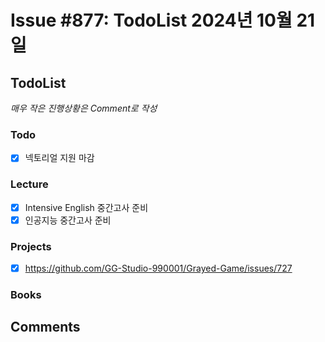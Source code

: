 # Issue #877: TodoList 2024년 10월 21일

## TodoList

*매우 작은 진행상황은 Comment로 작성*

### Todo  

- [x] 넥토리얼 지원 마감

### Lecture

- [x] Intensive English 중간고사 준비
- [x] 인공지능 중간고사 준비

### Projects

- [x] https://github.com/GG-Studio-990001/Grayed-Game/issues/727

### Books


## Comments

